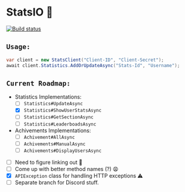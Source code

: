 # StatsIO 🏅
[![Build status](https://img.shields.io/appveyor/ci/yucked/statsio/master.svg?longCache=true&style=for-the-badge&logo=appveyor&colorA=303030&colorB=72ffc9&label=Current+Build)](https://ci.appveyor.com/project/Yucked/statsio)

## `Usage:`

```cs
var client = new StatsClient("Client-ID", "Client-Secret");
await client.Statistics.AddOrUpdateAsync("Stats-Id", "Username");
```

## `Current Roadmap:`

- Statistics Implementations:  
    - [ ] `Statistics#UpdateAsync`
    - [x] `Statistics#ShowUserStatsAsync`
    - [ ] `Statistics#GetSectionAsync`
    - [ ] `Statistics#LeaderboadsAsync`
- Achivements Implementations: 
    - [ ] `Achivement#AllAsync`
    - [ ] `Achivements#ManualAsync`
    - [ ] `Achivements#DisplayUsersAsync`
- [ ] Need to figure linking out :thinking:    
- [ ] Come up with better method names (?) :weary:
- [x] `APIException` class for handling HTTP exceptions ⚠️
- [ ] Separate branch for Discord stuff.
